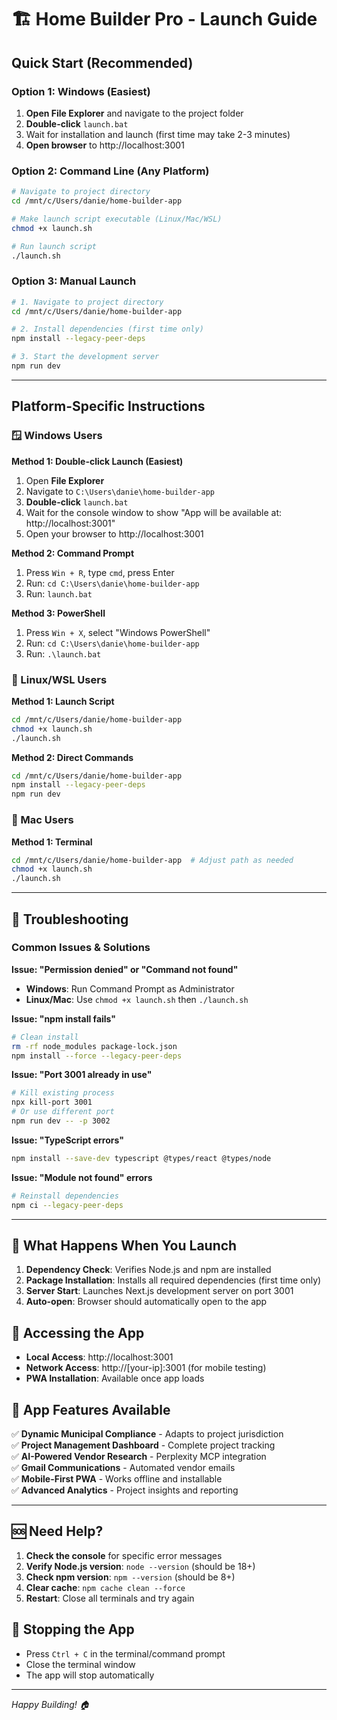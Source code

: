 # 🏗️ Home Builder Pro - Launch Guide

## Quick Start (Recommended)

### Option 1: Windows (Easiest)
1. **Open File Explorer** and navigate to the project folder
2. **Double-click** `launch.bat`
3. Wait for installation and launch (first time may take 2-3 minutes)
4. **Open browser** to http://localhost:3001

### Option 2: Command Line (Any Platform)
```bash
# Navigate to project directory
cd /mnt/c/Users/danie/home-builder-app

# Make launch script executable (Linux/Mac/WSL)
chmod +x launch.sh

# Run launch script
./launch.sh
```

### Option 3: Manual Launch
```bash
# 1. Navigate to project directory
cd /mnt/c/Users/danie/home-builder-app

# 2. Install dependencies (first time only)
npm install --legacy-peer-deps

# 3. Start the development server
npm run dev
```

---

## Platform-Specific Instructions

### 🪟 Windows Users

**Method 1: Double-click Launch (Easiest)**
1. Open **File Explorer**
2. Navigate to `C:\Users\danie\home-builder-app`
3. **Double-click** `launch.bat`
4. Wait for the console window to show "App will be available at: http://localhost:3001"
5. Open your browser to http://localhost:3001

**Method 2: Command Prompt**
1. Press `Win + R`, type `cmd`, press Enter
2. Run: `cd C:\Users\danie\home-builder-app`
3. Run: `launch.bat`

**Method 3: PowerShell**
1. Press `Win + X`, select "Windows PowerShell"
2. Run: `cd C:\Users\danie\home-builder-app`
3. Run: `.\launch.bat`

### 🐧 Linux/WSL Users

**Method 1: Launch Script**
```bash
cd /mnt/c/Users/danie/home-builder-app
chmod +x launch.sh
./launch.sh
```

**Method 2: Direct Commands**
```bash
cd /mnt/c/Users/danie/home-builder-app
npm install --legacy-peer-deps
npm run dev
```

### 🍎 Mac Users

**Method 1: Terminal**
```bash
cd /mnt/c/Users/danie/home-builder-app  # Adjust path as needed
chmod +x launch.sh
./launch.sh
```

---

## 🔧 Troubleshooting

### Common Issues & Solutions

**Issue: "Permission denied" or "Command not found"**
- **Windows**: Run Command Prompt as Administrator
- **Linux/Mac**: Use `chmod +x launch.sh` then `./launch.sh`

**Issue: "npm install fails"**
```bash
# Clean install
rm -rf node_modules package-lock.json
npm install --force --legacy-peer-deps
```

**Issue: "Port 3001 already in use"**
```bash
# Kill existing process
npx kill-port 3001
# Or use different port
npm run dev -- -p 3002
```

**Issue: "TypeScript errors"**
```bash
npm install --save-dev typescript @types/react @types/node
```

**Issue: "Module not found" errors**
```bash
# Reinstall dependencies
npm ci --legacy-peer-deps
```

---

## 🚀 What Happens When You Launch

1. **Dependency Check**: Verifies Node.js and npm are installed
2. **Package Installation**: Installs all required dependencies (first time only)
3. **Server Start**: Launches Next.js development server on port 3001
4. **Auto-open**: Browser should automatically open to the app

## 📱 Accessing the App

- **Local Access**: http://localhost:3001
- **Network Access**: http://[your-ip]:3001 (for mobile testing)
- **PWA Installation**: Available once app loads

## 🎯 App Features Available

✅ **Dynamic Municipal Compliance** - Adapts to project jurisdiction  
✅ **Project Management Dashboard** - Complete project tracking  
✅ **AI-Powered Vendor Research** - Perplexity MCP integration  
✅ **Gmail Communications** - Automated vendor emails  
✅ **Mobile-First PWA** - Works offline and installable  
✅ **Advanced Analytics** - Project insights and reporting  

---

## 🆘 Need Help?

1. **Check the console** for specific error messages
2. **Verify Node.js version**: `node --version` (should be 18+)
3. **Check npm version**: `npm --version` (should be 8+)
4. **Clear cache**: `npm cache clean --force`
5. **Restart**: Close all terminals and try again

## 🔄 Stopping the App

- Press `Ctrl + C` in the terminal/command prompt
- Close the terminal window
- The app will stop automatically

---

*Happy Building! 🏠*